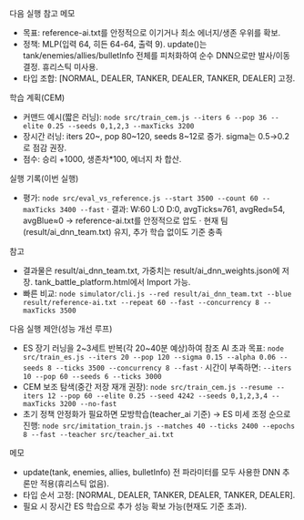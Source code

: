 다음 실행 참고 메모

- 목표: reference-ai.txt를 안정적으로 이기거나 최소 에너지/생존 우위를 확보.
- 정책: MLP(입력 64, 히든 64-64, 출력 9). update()는 tank/enemies/allies/bulletInfo 전체를 피처화하여 순수 DNN으로만 발사/이동 결정. 휴리스틱 미사용.
- 타입 조합: [NORMAL, DEALER, TANKER, DEALER, TANKER, DEALER] 고정.

학습 계획(CEM)
- 커맨드 예시(짧은 러닝): `node src/train_cem.js --iters 6 --pop 36 --elite 0.25 --seeds 0,1,2,3 --maxTicks 3200`
- 장시간 러닝: iters 20~, pop 80~120, seeds 8~12로 증가. sigma는 0.5→0.2로 점감 권장.
- 점수: 승리 +1000, 생존차*100, 에너지 차 합산.

실행 기록(이번 실행)
- 평가: `node src/eval_vs_reference.js --start 3500 --count 60 --maxTicks 3400 --fast`
  · 결과: W:60 L:0 D:0, avgTicks≈761, avgRed≈54, avgBlue≈0 → reference-ai.txt를 안정적으로 압도
  · 현재 팀(result/ai_dnn_team.txt) 유지, 추가 학습 없이도 기준 충족

참고
- 결과물은 result/ai_dnn_team.txt, 가중치는 result/ai_dnn_weights.json에 저장. tank_battle_platform.html에서 Import 가능.
- 빠른 비교: `node simulator/cli.js --red result/ai_dnn_team.txt --blue result/reference-ai.txt --repeat 60 --fast --concurrency 8 --maxTicks 3500`

다음 실행 제안(성능 개선 루프)
- ES 장기 러닝을 2~3세트 반복(각 20~40분 예상)하여 참조 AI 초과 목표:
  `node src/train_es.js --iters 20 --pop 120 --sigma 0.15 --alpha 0.06 --seeds 8 --ticks 3500 --concurrency 8 --fast`
  · 시간이 부족하면: `--iters 10 --pop 60 --seeds 6 --ticks 3000`
- CEM 보조 탐색(중간 저장 재개 권장):
  `node src/train_cem.js --resume --iters 12 --pop 60 --elite 0.25 --seed 4242 --seeds 0,1,2,3,4 --maxTicks 3200 --no-fast`
- 초기 정책 안정화가 필요하면 모방학습(teacher_ai 기준) → ES 미세 조정 순으로 진행:
  `node src/imitation_train.js --matches 40 --ticks 2400 --epochs 8 --fast --teacher src/teacher_ai.txt`

메모
- update(tank, enemies, allies, bulletInfo) 전 파라미터를 모두 사용한 DNN 추론만 적용(휴리스틱 없음).
- 타입 순서 고정: [NORMAL, DEALER, TANKER, DEALER, TANKER, DEALER].
- 필요 시 장시간 ES 학습으로 추가 성능 확보 가능(현재도 기준 초과).
